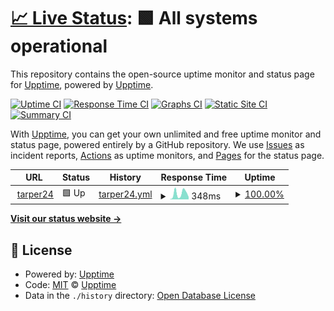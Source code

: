 # [📈 Live Status](https://status.t24.co): <!--live status--> **🟩 All systems operational**

This repository contains the open-source uptime monitor and status page for [Upptime](https://upptime.js.org), powered by [Upptime](https://github.com/upptime/upptime).

[![Uptime CI](https://github.com/tarper24/upptime/workflows/Uptime%20CI/badge.svg)](https://github.com/tarper24/upptime/actions?query=workflow%3A%22Uptime+CI%22)
[![Response Time CI](https://github.com/tarper24/upptime/workflows/Response%20Time%20CI/badge.svg)](https://github.com/tarper24/upptime/actions?query=workflow%3A%22Response+Time+CI%22)
[![Graphs CI](https://github.com/tarper24/upptime/workflows/Graphs%20CI/badge.svg)](https://github.com/tarper24/upptime/actions?query=workflow%3A%22Graphs+CI%22)
[![Static Site CI](https://github.com/tarper24/upptime/workflows/Static%20Site%20CI/badge.svg)](https://github.com/tarper24/upptime/actions?query=workflow%3A%22Static+Site+CI%22)
[![Summary CI](https://github.com/tarper24/upptime/workflows/Summary%20CI/badge.svg)](https://github.com/tarper24/upptime/actions?query=workflow%3A%22Summary+CI%22)

With [Upptime](https://upptime.js.org), you can get your own unlimited and free uptime monitor and status page, powered entirely by a GitHub repository. We use [Issues](https://github.com/upptime/upptime/issues) as incident reports, [Actions](https://github.com/tarper24/upptime/actions) as uptime monitors, and [Pages](https://status.t24.co) for the status page.

<!--start: status pages-->
<!-- This summary is generated by Upptime (https://github.com/upptime/upptime) -->
<!-- Do not edit this manually, your changes will be overwritten -->
<!-- prettier-ignore -->
| URL | Status | History | Response Time | Uptime |
| --- | ------ | ------- | ------------- | ------ |
| <img alt="" src="https://icons.duckduckgo.com/ip3/tarper24.net.ico" height="13"> [tarper24](https://tarper24.net) | 🟩 Up | [tarper24.yml](https://github.com/tarper24/upptime/commits/HEAD/history/tarper24.yml) | <details><summary><img alt="Response time graph" src="./graphs/tarper24/response-time-week.png" height="20"> 348ms</summary><br><a href="https://status.t24.co/history/tarper24"><img alt="Response time 505" src="https://img.shields.io/endpoint?url=https%3A%2F%2Fraw.githubusercontent.com%2Ftarper24%2Fupptime%2FHEAD%2Fapi%2Ftarper24%2Fresponse-time.json"></a><br><a href="https://status.t24.co/history/tarper24"><img alt="24-hour response time 119" src="https://img.shields.io/endpoint?url=https%3A%2F%2Fraw.githubusercontent.com%2Ftarper24%2Fupptime%2FHEAD%2Fapi%2Ftarper24%2Fresponse-time-day.json"></a><br><a href="https://status.t24.co/history/tarper24"><img alt="7-day response time 348" src="https://img.shields.io/endpoint?url=https%3A%2F%2Fraw.githubusercontent.com%2Ftarper24%2Fupptime%2FHEAD%2Fapi%2Ftarper24%2Fresponse-time-week.json"></a><br><a href="https://status.t24.co/history/tarper24"><img alt="30-day response time 444" src="https://img.shields.io/endpoint?url=https%3A%2F%2Fraw.githubusercontent.com%2Ftarper24%2Fupptime%2FHEAD%2Fapi%2Ftarper24%2Fresponse-time-month.json"></a><br><a href="https://status.t24.co/history/tarper24"><img alt="1-year response time 505" src="https://img.shields.io/endpoint?url=https%3A%2F%2Fraw.githubusercontent.com%2Ftarper24%2Fupptime%2FHEAD%2Fapi%2Ftarper24%2Fresponse-time-year.json"></a></details> | <details><summary><a href="https://status.t24.co/history/tarper24">100.00%</a></summary><a href="https://status.t24.co/history/tarper24"><img alt="All-time uptime 99.97%" src="https://img.shields.io/endpoint?url=https%3A%2F%2Fraw.githubusercontent.com%2Ftarper24%2Fupptime%2FHEAD%2Fapi%2Ftarper24%2Fuptime.json"></a><br><a href="https://status.t24.co/history/tarper24"><img alt="24-hour uptime 100.00%" src="https://img.shields.io/endpoint?url=https%3A%2F%2Fraw.githubusercontent.com%2Ftarper24%2Fupptime%2FHEAD%2Fapi%2Ftarper24%2Fuptime-day.json"></a><br><a href="https://status.t24.co/history/tarper24"><img alt="7-day uptime 100.00%" src="https://img.shields.io/endpoint?url=https%3A%2F%2Fraw.githubusercontent.com%2Ftarper24%2Fupptime%2FHEAD%2Fapi%2Ftarper24%2Fuptime-week.json"></a><br><a href="https://status.t24.co/history/tarper24"><img alt="30-day uptime 100.00%" src="https://img.shields.io/endpoint?url=https%3A%2F%2Fraw.githubusercontent.com%2Ftarper24%2Fupptime%2FHEAD%2Fapi%2Ftarper24%2Fuptime-month.json"></a><br><a href="https://status.t24.co/history/tarper24"><img alt="1-year uptime 100.00%" src="https://img.shields.io/endpoint?url=https%3A%2F%2Fraw.githubusercontent.com%2Ftarper24%2Fupptime%2FHEAD%2Fapi%2Ftarper24%2Fuptime-year.json"></a></details>

<!--end: status pages-->

[**Visit our status website →**](https://status.t24.co)

## 📄 License

- Powered by: [Upptime](https://github.com/upptime/upptime)
- Code: [MIT](./LICENSE) © [Upptime](https://upptime.js.org)
- Data in the `./history` directory: [Open Database License](https://opendatacommons.org/licenses/odbl/1-0/)
